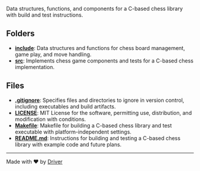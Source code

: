 <!--------------------------------------------------------------------------------->
<!-- IMPORTANT: This file is auto-generated by Driver (https://driver.ai). -------->
<!-- Manual edits may be overwritten on future commits. --------------------------->
<!--------------------------------------------------------------------------------->

Data structures, functions, and components for a C-based chess library with build and test instructions.

## Folders
- **[include](include/README.md)**: Data structures and functions for chess board management, game play, and move handling.
- **[src](src/README.md)**: Implements chess game components and tests for a C-based chess implementation.

## Files
- **[.gitignore](.gitignore.md)**: Specifies files and directories to ignore in version control, including executables and build artifacts.
- **[LICENSE](LICENSE.md)**: MIT License for the software, permitting use, distribution, and modification with conditions.
- **[Makefile](Makefile.md)**: Makefile for building a C-based chess library and test executable with platform-independent settings.
- **[README.md](README.md.md)**: Instructions for building and testing a C-based chess library with example code and future plans.

---
Made with ❤️ by [Driver](https://www.driver.ai/)